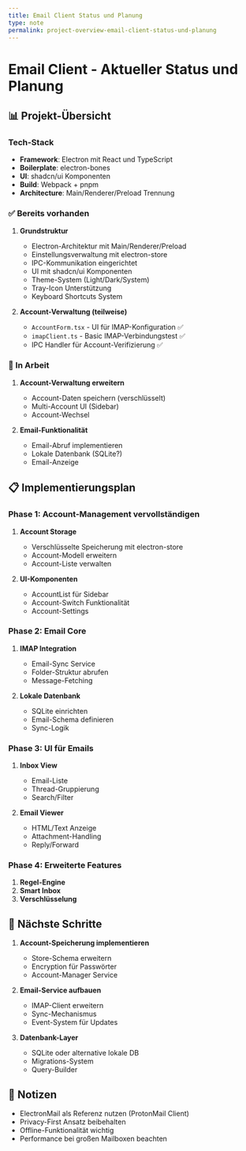 ```yaml
---
title: Email Client Status und Planung
type: note
permalink: project-overview-email-client-status-und-planung
---
```


# Email Client - Aktueller Status und Planung

## 📊 Projekt-Übersicht

### Tech-Stack
- **Framework**: Electron mit React und TypeScript
- **Boilerplate**: electron-bones
- **UI**: shadcn/ui Komponenten
- **Build**: Webpack + pnpm
- **Architecture**: Main/Renderer/Preload Trennung

### ✅ Bereits vorhanden

1. **Grundstruktur**
   - Electron-Architektur mit Main/Renderer/Preload
   - Einstellungsverwaltung mit electron-store
   - IPC-Kommunikation eingerichtet
   - UI mit shadcn/ui Komponenten
   - Theme-System (Light/Dark/System)
   - Tray-Icon Unterstützung
   - Keyboard Shortcuts System

2. **Account-Verwaltung (teilweise)**
   - `AccountForm.tsx` - UI für IMAP-Konfiguration ✅
   - `imapClient.ts` - Basic IMAP-Verbindungstest ✅
   - IPC Handler für Account-Verifizierung ✅

### 🚧 In Arbeit

1. **Account-Verwaltung erweitern**
   - Account-Daten speichern (verschlüsselt)
   - Multi-Account UI (Sidebar)
   - Account-Wechsel

2. **Email-Funktionalität**
   - Email-Abruf implementieren
   - Lokale Datenbank (SQLite?)
   - Email-Anzeige

## 📋 Implementierungsplan

### Phase 1: Account-Management vervollständigen
1. **Account Storage**
   - Verschlüsselte Speicherung mit electron-store
   - Account-Modell erweitern
   - Account-Liste verwalten

2. **UI-Komponenten**
   - AccountList für Sidebar
   - Account-Switch Funktionalität
   - Account-Settings

### Phase 2: Email Core
1. **IMAP Integration**
   - Email-Sync Service
   - Folder-Struktur abrufen
   - Message-Fetching

2. **Lokale Datenbank**
   - SQLite einrichten
   - Email-Schema definieren
   - Sync-Logik

### Phase 3: UI für Emails
1. **Inbox View**
   - Email-Liste
   - Thread-Gruppierung
   - Search/Filter

2. **Email Viewer**
   - HTML/Text Anzeige
   - Attachment-Handling
   - Reply/Forward

### Phase 4: Erweiterte Features
1. **Regel-Engine**
2. **Smart Inbox**
3. **Verschlüsselung**

## 🔧 Nächste Schritte

1. **Account-Speicherung implementieren**
   - Store-Schema erweitern
   - Encryption für Passwörter
   - Account-Manager Service

2. **Email-Service aufbauen**
   - IMAP-Client erweitern
   - Sync-Mechanismus
   - Event-System für Updates

3. **Datenbank-Layer**
   - SQLite oder alternative lokale DB
   - Migrations-System
   - Query-Builder

## 📝 Notizen

- ElectronMail als Referenz nutzen (ProtonMail Client)
- Privacy-First Ansatz beibehalten
- Offline-Funktionalität wichtig
- Performance bei großen Mailboxen beachten